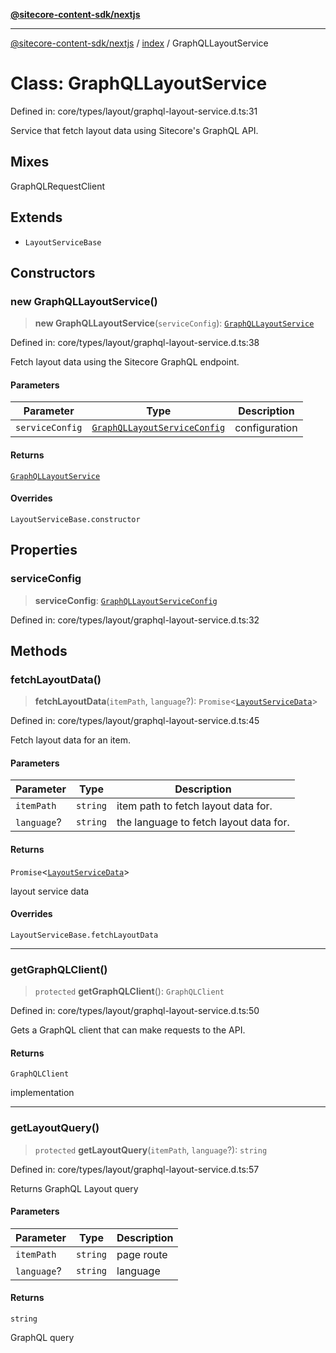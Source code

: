 [**@sitecore-content-sdk/nextjs**](../../README.md)

***

[@sitecore-content-sdk/nextjs](../../README.md) / [index](../README.md) / GraphQLLayoutService

# Class: GraphQLLayoutService

Defined in: core/types/layout/graphql-layout-service.d.ts:31

Service that fetch layout data using Sitecore's GraphQL API.

## Mixes

GraphQLRequestClient

## Extends

- `LayoutServiceBase`

## Constructors

### new GraphQLLayoutService()

> **new GraphQLLayoutService**(`serviceConfig`): [`GraphQLLayoutService`](GraphQLLayoutService.md)

Defined in: core/types/layout/graphql-layout-service.d.ts:38

Fetch layout data using the Sitecore GraphQL endpoint.

#### Parameters

| Parameter | Type | Description |
| ------ | ------ | ------ |
| `serviceConfig` | [`GraphQLLayoutServiceConfig`](../interfaces/GraphQLLayoutServiceConfig.md) | configuration |

#### Returns

[`GraphQLLayoutService`](GraphQLLayoutService.md)

#### Overrides

`LayoutServiceBase.constructor`

## Properties

### serviceConfig

> **serviceConfig**: [`GraphQLLayoutServiceConfig`](../interfaces/GraphQLLayoutServiceConfig.md)

Defined in: core/types/layout/graphql-layout-service.d.ts:32

## Methods

### fetchLayoutData()

> **fetchLayoutData**(`itemPath`, `language`?): `Promise`\<[`LayoutServiceData`](../interfaces/LayoutServiceData.md)\>

Defined in: core/types/layout/graphql-layout-service.d.ts:45

Fetch layout data for an item.

#### Parameters

| Parameter | Type | Description |
| ------ | ------ | ------ |
| `itemPath` | `string` | item path to fetch layout data for. |
| `language`? | `string` | the language to fetch layout data for. |

#### Returns

`Promise`\<[`LayoutServiceData`](../interfaces/LayoutServiceData.md)\>

layout service data

#### Overrides

`LayoutServiceBase.fetchLayoutData`

***

### getGraphQLClient()

> `protected` **getGraphQLClient**(): `GraphQLClient`

Defined in: core/types/layout/graphql-layout-service.d.ts:50

Gets a GraphQL client that can make requests to the API.

#### Returns

`GraphQLClient`

implementation

***

### getLayoutQuery()

> `protected` **getLayoutQuery**(`itemPath`, `language`?): `string`

Defined in: core/types/layout/graphql-layout-service.d.ts:57

Returns GraphQL Layout query

#### Parameters

| Parameter | Type | Description |
| ------ | ------ | ------ |
| `itemPath` | `string` | page route |
| `language`? | `string` | language |

#### Returns

`string`

GraphQL query
